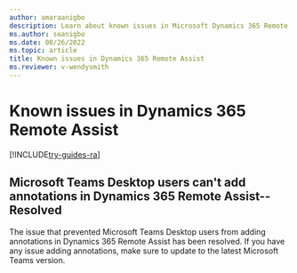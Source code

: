 ```yaml
---
author: amaraanigbo
description: Learn about known issues in Microsoft Dynamics 365 Remote Assist.
ms.author: soanigbo
ms.date: 08/26/2022
ms.topic: article
title: Known issues in Dynamics 365 Remote Assist
ms.reviewer: v-wendysmith
---
```


# Known issues in Dynamics 365 Remote Assist

[!INCLUDE[try-guides-ra](../includes/try-guides-ra.md)]

## Microsoft Teams Desktop users can't add annotations in Dynamics 365 Remote Assist--Resolved

The issue that prevented Microsoft Teams Desktop users from adding annotations in Dynamics 365 Remote Assist has been resolved. If you have any issue adding annotations, make sure to update to the latest Microsoft Teams version. 
